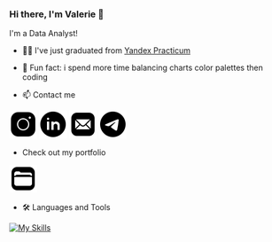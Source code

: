 ### Hi there, I'm Valerie 👋
I'm a Data Analyst!

- 🐱‍👤 I've just graduated from [Yandex Practicum](https://practicum.com/)  
- 🎨 Fun fact: i spend more time balancing charts color palettes then coding   

- 📫 Contact me  

[![inst](https://github.com/Lalerie/Lalerie/blob/main/icons8-instagram-50.png)](https://www.instagram.com/ut0chkin/)
[![linkedin](https://github.com/Lalerie/Lalerie/blob/main/icons8-linkedin-circled-50.png)](https://www.linkedin.com/in/lalerie/)
[![mail](https://github.com/Lalerie/Lalerie/blob/main/icons8-mail-50.png)](<mailto:valerie.lunkina@gmail.com>)
[![telegram](https://github.com/Lalerie/Lalerie/blob/main/icons8-telegram-50.png)](https://t.me/ut0chk1n)

- Check out my portfolio  

[![portfolio](https://github.com/Lalerie/Lalerie/blob/main/icons8-files-50.png)](https://github.com/Lalerie/Portfolio)

- 🛠 Languages and Tools  

[![My Skills](https://skills.thijs.gg/icons?i=py,postgres,mysql,html,css,github&theme=dark)](https://skills.thijs.gg)
